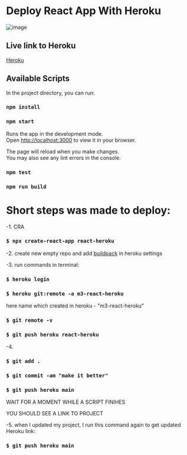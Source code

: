# Deploy React App With Heroku

![image](https://user-images.githubusercontent.com/85465559/166892317-67dcb24f-7380-46bd-a4d2-e5ba8e9815d4.png)


## Live link to Heroku
[Heroku](https://m3-react-heroku.herokuapp.com/)

## Available Scripts

In the project directory, you can run:

### `npm install`

### `npm start`

Runs the app in the development mode.\
Open [http://localhost:3000](http://localhost:3000) to view it in your browser.

The page will reload when you make changes.\
You may also see any lint errors in the console.

### `npm test`

### `npm run build`


# Short steps was made to deploy:

-1. CRA
### `$ npx create-react-app react-heroku` 

-2. create new empty repo <react-heroku>
and add [buildpack](https://github.com/mars/create-react-app-buildpack) in heroku settings

-3. run commands in terminal:
### `$ heroku login`

### `$ heroku git:remote -a m3-react-heroku`

here name which created in heroku - "m3-react-heroku"

### `$ git remote -v`

### `$ git push heroku react-heroku`

-4. 
### `$ git add .`

### `$ git commit -am "make it better"`

### `$ git push heroku main`

WAIT FOR A MOMENT WHILE A SCRIPT FINIHES

YOU SHOULD SEE A LINK TO PROJECT

-5. when I updated my project, I run this command again to get updated Heroku link:

### `$ git push heroku main`
